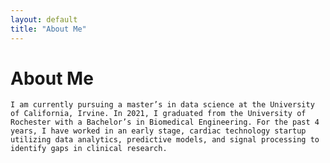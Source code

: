 ```yaml
---
layout: default
title: "About Me"
---
```


# About Me

    I am currently pursuing a master’s in data science at the University of California, Irvine. In 2021, I graduated from the University of Rochester with a Bachelor’s in Biomedical Engineering. For the past 4 years, I have worked in an early stage, cardiac technology startup utilizing data analytics, predictive models, and signal processing to identify gaps in clinical research.
  
